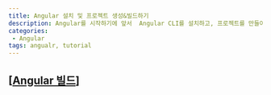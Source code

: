 ```yaml
---
title: Angular 설치 및 프로젝트 생성&빌드하기
description: Angular를 시작하기에 앞서  Angular CLI를 설치하고, 프로젝트를 만들어서 빌드하는 방법에 대한 포스팅입니다. 
categories:
 - Angular
tags: angualr, tutorial
---
```


## [[Angular 빌드](https://wkddnjset.github.io/angular/2018/01/31/Angular-설치-및-프로젝트-생성&빌드하기/)]

## 


